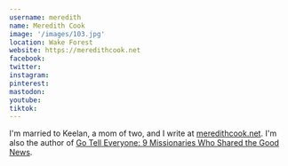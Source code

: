 ```yaml
---
username: meredith
name: Meredith Cook
image: '/images/103.jpg'
location: Wake Forest
website: https://meredithcook.net
facebook: 
twitter: 
instagram: 
pinterest:
mastodon:
youtube:
tiktok:
---
```

I'm married to Keelan, a mom of two, and I write at <a href="https://meredithcook.net">meredithcook.net</a>. I'm also the author of <a href="https://amzn.to/3EwYpPz">Go Tell Everyone: 9 Missionaries Who Shared the Good News</a>.